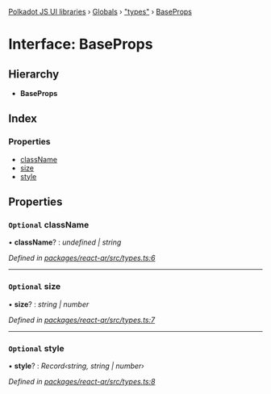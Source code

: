 [Polkadot JS UI libraries](../README.md) › [Globals](../globals.md) › ["types"](../modules/_types_.md) › [BaseProps](_types_.baseprops.md)

# Interface: BaseProps

## Hierarchy

* **BaseProps**

## Index

### Properties

* [className](_types_.baseprops.md#optional-classname)
* [size](_types_.baseprops.md#optional-size)
* [style](_types_.baseprops.md#optional-style)

## Properties

### `Optional` className

• **className**? : *undefined | string*

*Defined in [packages/react-qr/src/types.ts:6](https://github.com/polkadot-js/ui/blob/fd110715/packages/react-qr/src/types.ts#L6)*

___

### `Optional` size

• **size**? : *string | number*

*Defined in [packages/react-qr/src/types.ts:7](https://github.com/polkadot-js/ui/blob/fd110715/packages/react-qr/src/types.ts#L7)*

___

### `Optional` style

• **style**? : *Record‹string, string | number›*

*Defined in [packages/react-qr/src/types.ts:8](https://github.com/polkadot-js/ui/blob/fd110715/packages/react-qr/src/types.ts#L8)*
